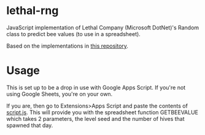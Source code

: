 # lethal-rng
JavaScript implementation of Lethal Company (Microsoft DotNet)'s Random class to predict bee values (to use in a spreadsheet).

Based on the implementations in [this repository](https://github.com/dotnet/runtime/).

# Usage
This is set up to be a drop in use with Google Apps Script. If you're not using Google Sheets, you're on your own.  

If you are, then go to Extensions>Apps Script and paste the contents of 
[script.js](https://github.com/hackercat27/lethal-rng/blob/main/script.js). 
This will provide you with the spreadsheet function GETBEEVALUE which takes 2 
parameters, the level seed and the number of hives that spawned that day.
